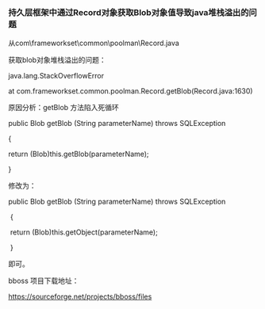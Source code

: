 ### 持久层框架中通过Record对象获取Blob对象值导致java堆栈溢出的问题

从com\frameworkset\common\poolman\Record.java

  获取blob对象堆栈溢出的问题：

  java.lang.StackOverflowError

 at com.frameworkset.common.poolman.Record.getBlob(Record.java:1630)

  原因分析：getBlob 方法陷入死循环

  public Blob getBlob (String parameterName) throws SQLException

{

 return (Blob)this.getBlob(parameterName);

}

修改为：

public Blob getBlob (String parameterName) throws SQLException

​    {

​     return (Blob)this.getObject(parameterName);

​    }

  即可。

bboss 项目下载地址：

https://sourceforge.net/projects/bboss/files